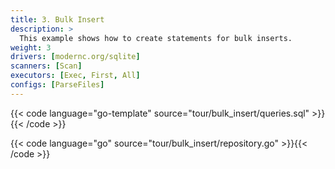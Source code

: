 ```yaml
---
title: 3. Bulk Insert
description: >
  This example shows how to create statements for bulk inserts.
weight: 3
drivers: [modernc.org/sqlite]
scanners: [Scan]
executors: [Exec, First, All]
configs: [ParseFiles]
---
```



{{< code language="go-template" source="tour/bulk_insert/queries.sql" >}}{{< /code >}}  

{{< code language="go" source="tour/bulk_insert/repository.go" >}}{{< /code >}}

